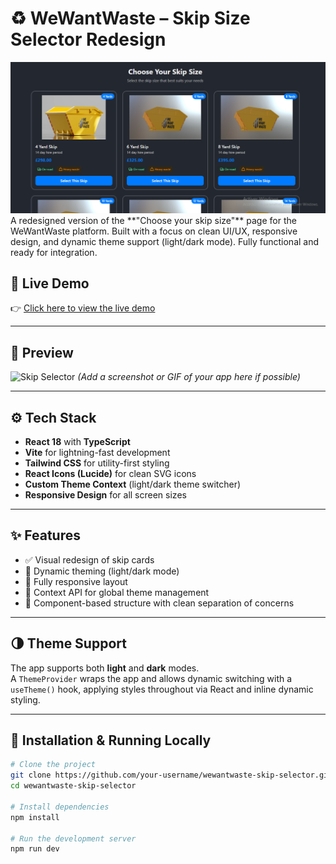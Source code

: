 # ♻️ WeWantWaste – Skip Size Selector Redesign

<img src="./screenshot.png" alt="Screenshot" width="1080"/>
A redesigned version of the **"Choose your skip size"** page for the WeWantWaste platform.  
Built with a focus on clean UI/UX, responsive design, and dynamic theme support (light/dark mode).  
Fully functional and ready for integration.

## 🚀 Live Demo

👉 [Click here to view the live demo](https://we-want-waste-osjrule6s-windev0s-projects.vercel.app/skips)

---

## 📸 Preview
<!-- preview gif -->

![Skip Selector](./public/animations/preview.gif) 
_(Add a screenshot or GIF of your app here if possible)_

---

## ⚙️ Tech Stack

- **React 18** with **TypeScript**
- **Vite** for lightning-fast development
- **Tailwind CSS** for utility-first styling
- **React Icons (Lucide)** for clean SVG icons
- **Custom Theme Context** (light/dark theme switcher)
- **Responsive Design** for all screen sizes

---

## ✨ Features

- ✅ Visual redesign of skip cards
- 🎨 Dynamic theming (light/dark mode)
- 📱 Fully responsive layout
- 🧠 Context API for global theme management
- 🧩 Component-based structure with clean separation of concerns

---

## 🌗 Theme Support

The app supports both **light** and **dark** modes.  
A `ThemeProvider` wraps the app and allows dynamic switching with a `useTheme()` hook, applying styles throughout via React and inline dynamic styling.

---

## 🔧 Installation & Running Locally

```bash
# Clone the project
git clone https://github.com/your-username/wewantwaste-skip-selector.git
cd wewantwaste-skip-selector

# Install dependencies
npm install

# Run the development server
npm run dev
```
